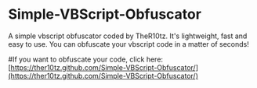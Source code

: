# Simple-VBScript-Obfuscator
A simple vbscript obfuscator coded by TheR10tz. It's lightweight, fast and easy to use. You can obfuscate your vbscript code in a matter of seconds!

#If you want to obfuscate your code, click here: [https://ther10tz.github.com/Simple-VBScript-Obfuscator/](https://ther10tz.github.com/Simple-VBScript-Obfuscator/)
